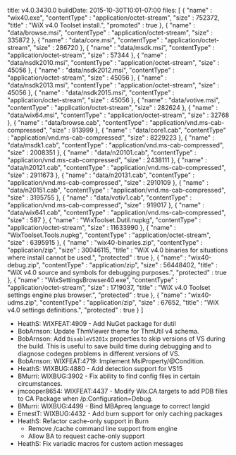title: v4.0.3430.0
buildDate: 2015-10-30T10:01-07:00
files: [
  { "name" : "wix40.exe", "contentType" : "application/octet-stream", "size" : 752372, "title" : "WiX v4.0 Toolset install.", "promoted" : true },
  { "name" : "data/browse.msi", "contentType" : "application/octet-stream", "size" : 335872 },
  { "name" : "data/core.msi", "contentType" : "application/octet-stream", "size" : 286720 },
  { "name" : "data/msdk.msi", "contentType" : "application/octet-stream", "size" : 57344 },
  { "name" : "data/nsdk2010.msi", "contentType" : "application/octet-stream", "size" : 45056 },
  { "name" : "data/nsdk2012.msi", "contentType" : "application/octet-stream", "size" : 45056 },
  { "name" : "data/nsdk2013.msi", "contentType" : "application/octet-stream", "size" : 45056 },
  { "name" : "data/nsdk2015.msi", "contentType" : "application/octet-stream", "size" : 45056 },
  { "name" : "data/votive.msi", "contentType" : "application/octet-stream", "size" : 282624 },
  { "name" : "data/wix64.msi", "contentType" : "application/octet-stream", "size" : 32768 },
  { "name" : "data/browse.cab", "contentType" : "application/vnd.ms-cab-compressed", "size" : 913999 },
  { "name" : "data/core1.cab", "contentType" : "application/vnd.ms-cab-compressed", "size" : 8229223 },
  { "name" : "data/msdk1.cab", "contentType" : "application/vnd.ms-cab-compressed", "size" : 2008351 },
  { "name" : "data/n20101.cab", "contentType" : "application/vnd.ms-cab-compressed", "size" : 2438111 },
  { "name" : "data/n20121.cab", "contentType" : "application/vnd.ms-cab-compressed", "size" : 2911673 },
  { "name" : "data/n20131.cab", "contentType" : "application/vnd.ms-cab-compressed", "size" : 2910109 },
  { "name" : "data/n20151.cab", "contentType" : "application/vnd.ms-cab-compressed", "size" : 3195755 },
  { "name" : "data/votiv1.cab", "contentType" : "application/vnd.ms-cab-compressed", "size" : 919017 },
  { "name" : "data/wix641.cab", "contentType" : "application/vnd.ms-cab-compressed", "size" : 587 },
  { "name" : "WixToolset.Dutil.nupkg", "contentType" : "application/octet-stream", "size" : 11633990 },
  { "name" : "WixToolset.Tools.nupkg", "contentType" : "application/octet-stream", "size" : 6395915 },
  { "name" : "wix40-binaries.zip", "contentType" : "application/zip", "size" : 30046115, "title" : "WiX v4.0 binaries for situations where install cannot be used.", "protected" : true },
  { "name" : "wix40-debug.zip", "contentType" : "application/zip", "size" : 56448402, "title" : "WiX v4.0 source and symbols for debugging purposes.", "protected" : true },
  { "name" : "WixSettingsBrowser40.exe", "contentType" : "application/octet-stream", "size" : 1719037, "title" : "WiX v4.0 Toolset settings engine plus browser.", "protected" : true },
  { "name" : "wix40-udms.zip", "contentType" : "application/zip", "size" : 67652, "title" : "WiX v4.0 settings definitions.", "protected" : true }
 ]

* HeathS: WIXFEAT:4909 - Add NuGet package for dutil
* BobArnson: Update ThmViewer theme for ThmUtil v4 schema.
* BobArnson: Add `DisableVS201x` properties to skip versions of VS during the build.
  This is useful to save build time during debugging and to diagnose codegen problems in different versions of VS.
* BobArnson: WIXFEAT:4719: Implement MsiProperty/@Condition.
* HeathS: WIXBUG:4880 - Add detection support for VS15
* BMurri: WIXBUG:3902 - Fix ability to find config files in certain circumstances.
* jmcooper8654: WIXFEAT:4437 - Modify Wix.CA.targets to add PDB files to CA Package when /p:Configuration=Debug.
* BMurri: WIXBUG:4499 - Bind MBApreq language to correct langid
* ErnestT: WIXBUG:4432 - Add burn support for only caching packages
* HeathS: Refactor cache-only support in Burn
  * Remove /cache command line support from engine
  * Allow BA to request cache-only support
* HeathS: Fix variadic macros for custom action messages